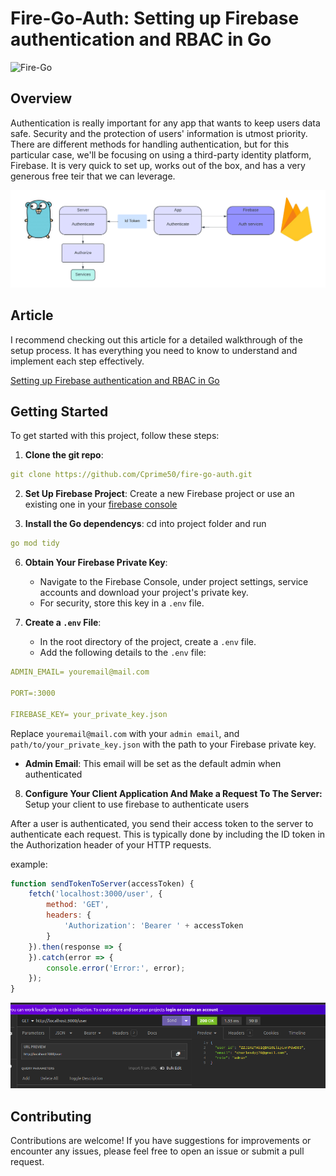 # Fire-Go-Auth: Setting up Firebase authentication and RBAC in Go

![Fire-Go](fire-go.png)

## Overview

Authentication is really important for any app that wants to keep users data safe. Security and the protection of users' information is utmost priority. There are different methods for handling authentication, but for this particular case, we'll be focusing  on using a third-party identity platform, Firebase.
It is very quick to set up, works out of the box, and has a very generous free teir that we can leverage.


![authentication flow](flow.png)

## Article
I recommend checking out this article for a detailed walkthrough of the setup process. It has everything you need to know to understand and implement each step effectively.

[Setting up Firebase authentication and RBAC in Go](https://medium.com/@charlesdpj78/building-simple-modern-go-apps-kiss-pattern-with-go-firebase-sqlite-3b6803ddcba4)




## Getting Started

To get started with this project, follow these steps:

1. **Clone the git repo**: 
``` yaml
git clone https://github.com/Cprime50/fire-go-auth.git
```

2. **Set Up Firebase Project**: Create a new Firebase project or use an existing one in your [firebase console](https://console.firebase.google.com)

3. **Install the Go dependencys**: cd into project folder and run
```yaml
go mod tidy
```


6. **Obtain Your Firebase Private Key**:
   - Navigate to the Firebase Console, under project settings, service accounts and download your project's private key.
   - For security, store this key in a `.env` file.


7. **Create a `.env` File**:
   - In the root directory of the project, create a `.env` file.
   - Add the following details to the `.env` file:

``` yaml
ADMIN_EMAIL= youremail@mail.com

PORT=:3000

FIREBASE_KEY= your_private_key.json
```

Replace `youremail@mail.com` with your `admin email`, and `path/to/your_private_key.json` with the path to your Firebase private key.

- **Admin Email**: This email will be set as the default admin when authenticated


8. **Configure Your Client Application And Make a Request To The Server:**
Setup your client to use firebase to authenticate users

After a user is authenticated, you send their access token to the server to authenticate each request. This is typically done by including the ID token in the Authorization header of your HTTP requests.



example:
``` javascript
function sendTokenToServer(accessToken) {
    fetch('localhost:3000/user', {
        method: 'GET',
        headers: {
            'Authorization': 'Bearer ' + accessToken
        }
    }).then(response => {
    }).catch(error => {
        console.error('Error:', error);
    });
}
```

![example response](response.png)

## Contributing

Contributions are welcome! If you have suggestions for improvements or encounter any issues, please feel free to open an issue or submit a pull request.
